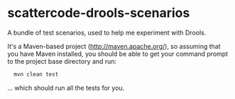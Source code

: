 scattercode-drools-scenarios
============================

A bundle of test scenarios, used to help me experiment with Drools.

It's a Maven-based project (http://maven.apache.org/), so assuming that you 
have Maven installed, you should be able to get your command prompt to the 
project base directory and run:
 
```bash
  mvn clean test
```

... which should run all the tests for you.     